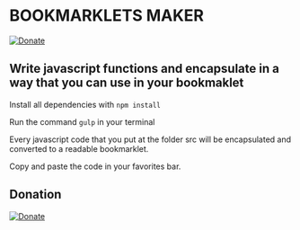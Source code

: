# BOOKMARKLETS MAKER
[![Donate](https://img.shields.io/badge/Donate-PayPal-green.svg)](https://www.paypal.com/cgi-bin/webscr?cmd=_s-xclick&hosted_button_id=SRWLKCPSZGQTJ)

## Write javascript functions and encapsulate in a way that you can use in your bookmaklet

Install all dependencies with `npm install`

Run the command `gulp` in your terminal

Every javascript code that you put at the folder src will be encapsulated and converted to a readable bookmarklet.

Copy and paste the code in your favorites bar.

## Donation
[![Donate](https://img.shields.io/badge/Donate-PayPal-green.svg)](https://www.paypal.com/cgi-bin/webscr?cmd=_s-xclick&hosted_button_id=SRWLKCPSZGQTJ)
